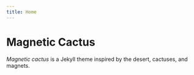 ```yaml
---
title: Home
---
```


# Magnetic Cactus
*Magnetic cactus* is a Jekyll theme inspired by the desert, cactuses, and magnets.